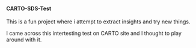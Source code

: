 #### CARTO-SDS-Test
This is a fun project where i attempt to extract insights and try new things.

I came across this intertesting test on CARTO site and I thought to play around with it.
